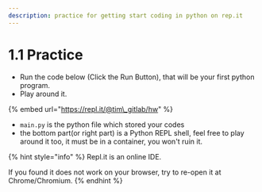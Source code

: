 ```yaml
---
description: practice for getting start coding in python on rep.it
---
```


# 1.1 Practice



* Run the code below \(Click the Run Button\), that will be your first python program.
* Play around it.

{% embed url="https://repl.it/@tim\_gitlab/hw" %}

* `main.py` is the python file which stored your codes
* the bottom part\(or right part\) is a Python REPL shell, feel free to play around it too, it must be in a container, you won't ruin it.



{% hint style="info" %}
Repl.it is an online IDE.

If you found it does not work on your browser, try to re-open it at Chrome/Chromium.
{% endhint %}

